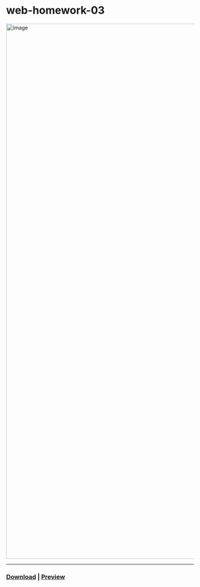 # web-homework-03

<img width="1437" alt="image" src="https://user-images.githubusercontent.com/111915039/223153976-ff675ba1-d490-41e3-bf64-2a3da3a6ec7a.png">
<hr>

### [Download](https://github.com/blackscriptt/web-homework-03/archive/refs/heads/main.zip) | [Preview](https://blackscriptt.github.io/web-homework/homeworks/homework-03/index.html)
